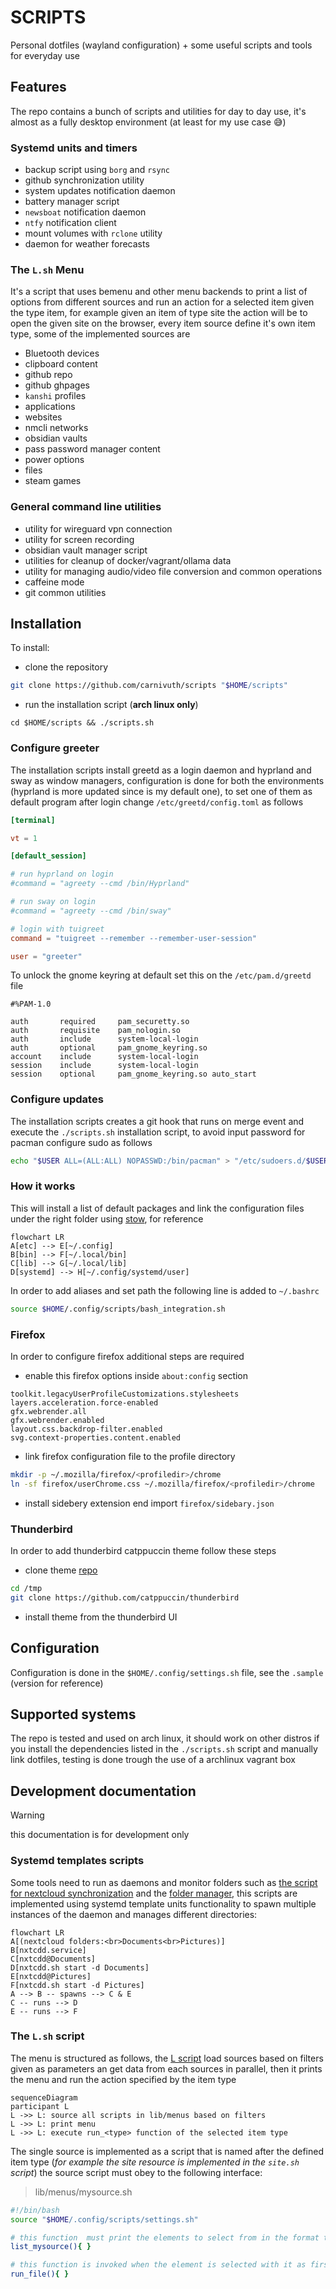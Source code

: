 # SCRIPTS

Personal dotfiles (wayland configuration) + some useful scripts and tools for everyday use

## Features

The repo contains a bunch of scripts and utilities for day to day use, it's almost as a fully desktop environment (at least for my use case 😅)

### Systemd units and timers

- backup script using `borg` and `rsync`
- github synchronization utility
- system updates notification daemon
- battery manager script
- `newsboat` notification daemon
- `ntfy` notification client
- mount volumes with `rclone` utility
- daemon for weather forecasts

### The `L.sh` Menu

It's a script that uses bemenu and other menu backends to print a list of options from different sources and run an action for a selected item given the type item, for example given an item of type site the action will be to open the given site on the browser, every item source define it's own item type, some of the implemented sources are

- Bluetooth devices
- clipboard content
- github repo
- github ghpages
- `kanshi` profiles
- applications
- websites
- nmcli networks
- obsidian vaults
- pass password manager content
- power options
- files
- steam games

### General command line utilities

- utility for wireguard vpn connection
- utility for screen recording
- obsidian vault manager script
- utilities for cleanup of docker/vagrant/ollama data
- utility for managing audio/video file conversion and common operations
- caffeine mode
- git common utilities

## Installation

To install:

- clone the repository

```bash
git clone https://github.com/carnivuth/scripts "$HOME/scripts"
```

- run the installation script (**arch linux only**)

```
cd $HOME/scripts && ./scripts.sh
```

### Configure greeter

The installation scripts install greetd as a login daemon and hyprland and sway as window managers, configuration is done for both the environments (hyprland is more updated since is my default one), to set one of them as default program after login change `/etc/greetd/config.toml` as follows

```toml
[terminal]

vt = 1

[default_session]

# run hyprland on login
#command = "agreety --cmd /bin/Hyprland"

# run sway on login
#command = "agreety --cmd /bin/sway"

# login with tuigreet
command = "tuigreet --remember --remember-user-session"

user = "greeter"
```

To unlock the gnome keyring at default set this on the `/etc/pam.d/greetd` file

```
#%PAM-1.0

auth       required     pam_securetty.so
auth       requisite    pam_nologin.so
auth       include      system-local-login
auth       optional     pam_gnome_keyring.so
account    include      system-local-login
session    include      system-local-login
session    optional     pam_gnome_keyring.so auto_start
```

### Configure updates

The installation scripts creates a git hook that runs on merge event and execute the `./scripts.sh` installation script, to avoid input password for pacman configure sudo as follows

```bash
echo "$USER ALL=(ALL:ALL) NOPASSWD:/bin/pacman" > "/etc/sudoers.d/$USER"
```

### How it works

This will install a list of default packages and link the configuration files under the right folder using [stow](https://www.gnu.org/software/stow/), for reference

```mermaid
flowchart LR
A[etc] --> E[~/.config]
B[bin] --> F[~/.local/bin]
C[lib] --> G[~/.local/lib]
D[systemd] --> H[~/.config/systemd/user]
```

In order to add aliases and set path the following line is added to `~/.bashrc`

```bash
source $HOME/.config/scripts/bash_integration.sh
```

### Firefox

In order to configure firefox additional steps are required

- enable this firefox options inside `about:config` section

```
toolkit.legacyUserProfileCustomizations.stylesheets
layers.acceleration.force-enabled
gfx.webrender.all
gfx.webrender.enabled
layout.css.backdrop-filter.enabled
svg.context-properties.content.enabled
```

- link firefox configuration file to the profile directory

```bash
mkdir -p ~/.mozilla/firefox/<profiledir>/chrome
ln -sf firefox/userChrome.css ~/.mozilla/firefox/<profiledir>/chrome
```

- install sidebery extension end import `firefox/sidebary.json`

### Thunderbird

In order to add thunderbird catppuccin theme follow these steps

- clone theme [repo](https://github.com/catppuccin/thunderbird)

```bash
cd /tmp
git clone https://github.com/catppuccin/thunderbird
```

- install theme from the thunderbird UI

## Configuration

Configuration is done in the `$HOME/.config/settings.sh` file, see the `.sample` (version for reference)

## Supported systems

The repo is tested and used on arch linux, it should work on other distros if you install the dependencies listed in the `./scripts.sh` script and manually link dotfiles, testing is done trough the use of a archlinux vagrant box

## Development documentation

>[!WARNING]
> this documentation is for development only

### Systemd templates scripts

Some tools need to run as daemons and monitor folders such as [the script for nextcloud synchronization](bin/nxtcdd.sh) and the [folder manager](bin/folder_manager.sh), this scripts are implemented using systemd template units functionality to spawn multiple instances of the daemon and manages different directories:

```mermaid
flowchart LR
A[(nextcloud folders:<br>Documents<br>Pictures)]
B[nxtcdd.service]
C[nxtcdd@Documents]
D[nxtcdd.sh start -d Documents]
E[nxtcdd@Pictures]
F[nxtcdd.sh start -d Pictures]
A --> B -- spawns --> C & E
C -- runs --> D
E -- runs --> F
```

### The `L.sh` script

The menu is structured as follows, the [L script](bin/L.sh) load sources based on filters given as parameters an get data from each sources in parallel, then it prints the menu and run the action specified by the item type

```mermaid
sequenceDiagram
participant L
L ->> L: source all scripts in lib/menus based on filters
L ->> L: print menu
L ->> L: execute run_<type> function of the selected item type
```

The single source is implemented as a script that is named after the defined item type (*for example the site resource is implemented in the `site.sh` script*) the source script must obey to the following interface:

>lib/menus/mysource.sh
```bash
#!/bin/bash
source "$HOME/.config/scripts/settings.sh"

# this function  must print the elements to select from in the format type:<DATA>, to add type use sed 's/^/file:/g'
list_mysource(){ }

# this function is invoked when the element is selected with it as first argument
run_file(){ }
```
